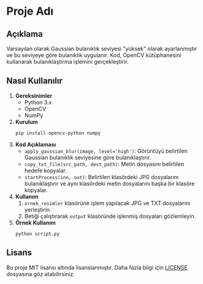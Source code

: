 
<h1>Proje Adı</h1>

<h2>Açıklama</h2>
<p>Varsayılan olarak Gaussian bulanıklık seviyesi "yüksek" olarak ayarlanmıştır ve bu seviyeye göre bulanıklık uygulanır. Kod, OpenCV kütüphanesini kullanarak bulanıklaştırma işlemini gerçekleştirir.</p>

<h2>Nasıl Kullanılır</h2>
<ol>
<li><strong>Gereksinimler</strong>
    <ul>
        <li>Python 3.x</li>
        <li>OpenCV</li>
        <li>NumPy</li>
    </ul>
</li>

<li><strong>Kurulum</strong>
    <pre><code>pip install opencv-python numpy</code></pre>
</li>

<li><strong>Kod Açıklaması</strong>
    <ul>
        <li><code>apply_gaussian_blur(image, level='high')</code>: Görüntüyü belirtilen Gaussian bulanıklık seviyesine göre bulanıklaştırır.</li>
        <li><code>copy_txt_file(src_path, dest_path)</code>: Metin dosyasını belirtilen hedefe kopyalar.</li>
        <li><code>startProcess(inn, out)</code>: Belirtilen klasördeki JPG dosyalarını bulanıklaştırır ve aynı klasördeki metin dosyalarını başka bir klasöre kopyalar.</li>
    </ul>
</li>

<li><strong>Kullanım</strong>
    <ol>
        <li><code>ornek_resimler</code> klasörüne işlem yapılacak JPG ve TXT dosyalarını yerleştirin.</li>
        <li>Betiği çalıştırarak <code>output</code> klasöründe işlenmiş dosyaları gözlemleyin.</li>
    </ol>
</li>

<li><strong>Örnek Kullanım</strong>
    <pre><code>python script.py</code></pre>
</li>
</ol>

<h2>Lisans</h2>
<p>Bu proje MIT lisansı altında lisanslanmıştır. Daha fazla bilgi için <a href="./LICENSE">LICENSE</a> dosyasına göz atabilirsiniz.</p>
